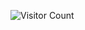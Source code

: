 ![Visitor Count](https://visitor-badge.glitch.me/badge?page_id=aaryapathak12.aaryapathak12)


<!---
aaryapathak12/aaryapathak12 is a ✨ special ✨ repository because its `README.md` (this file) appears on your GitHub profile.
You can click the Preview link to take a look at your changes.
--->
